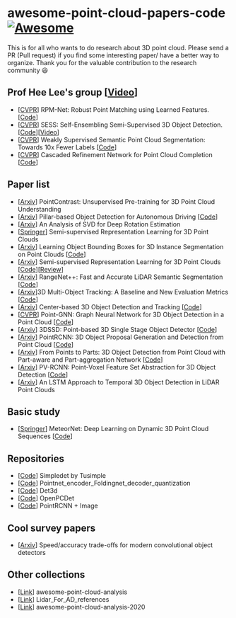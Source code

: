 # awesome-point-cloud-papers-code [![Awesome](https://awesome.re/badge.svg)](https://awesome.re)

This is for all who wants to do research about 3D point cloud.
Please send a PR (Pull request) if you find some interesting paper/ have a better way to organize.
Thank you for the valuable contribution to the research community :smiley:   

## Prof Hee Lee's group [[Video](https://lnkd.in/giR2VMS)]
- [[CVPR](https://lnkd.in/g3d3zvj)] RPM-Net: Robust Point Matching using Learned Features. [[Code](https://lnkd.in/gxTYTjw)]
- [[CVPR]( https://lnkd.in/g_nNft2)] SESS: Self-Ensembling Semi-Supervised 3D Object Detection. [[Code]( https://lnkd.in/gHjZkhY)][[Video](https://lnkd.in/gDg72zc)]
- [[CVPR](https://lnkd.in/gUbEF25)] Weakly Supervised Semantic Point Cloud Segmentation: Towards 10x Fewer Labels [[Code](https://lnkd.in/ggKqjZp)]
- [[CVPR](https://lnkd.in/g-kG_54)] Cascaded Refinement Network for Point Cloud Completion [[Code](https://lnkd.in/g3CFt5g)]

## Paper list
- [[Arxiv](https://arxiv.org/abs/2007.10985)] PointContrast: Unsupervised Pre-training for 3D Point Cloud Understanding 
- [[Arxiv](https://arxiv.org/abs/2007.10323)] Pillar-based Object Detection for Autonomous Driving [[Code](https://github.com/WangYueFt/pillar-od)]
- [[Arxiv](https://arxiv.org/abs/2006.14616)] An Analysis of SVD for Deep Rotation Estimation
- [[Springer](https://link.springer.com/chapter/10.1007/978-3-030-41964-6_41)] Semi-supervised Representation Learning for 3D Point Clouds
- [[Arxiv](https://arxiv.org/abs/1906.01140)] Learning Object Bounding Boxes for 3D Instance Segmentation on Point Clouds [[Code](https://github.com/Yang7879/3D-BoNet)]
- [[Arxiv](https://openreview.net/pdf?id=BJedHRVtPB)] Semi-supervised Representation Learning for 3D Point Clouds [[Code](https://github.com/mileyan/Pseudo_Lidar_V2)][[Review](https://openreview.net/forum?id=BJedHRVtPB)]
- [[Arxiv](http://www.ipb.uni-bonn.de/wp-content/papercite-data/pdf/milioto2019iros.pdf)] RangeNet++: Fast and Accurate LiDAR Semantic Segmentation [[Code](https://github.com/PRBonn/lidar-bonnetal)]
- [[Arxiv](https://arxiv.org/pdf/1907.03961.pdf)]3D Multi-Object Tracking: A Baseline and New Evaluation Metrics [[Code](https://github.com/xinshuoweng/AB3DMOT)]
- [[Arxiv](https://arxiv.org/abs/2006.11275)] Center-based 3D Object Detection and Tracking [[Code](https://github.com/tianweiy/CenterPoint)]
- [[CVPR](https://openaccess.thecvf.com/content_CVPR_2020/papers/Shi_Point-GNN_Graph_Neural_Network_for_3D_Object_Detection_in_a_CVPR_2020_paper.pdf)] Point-GNN: Graph Neural Network for 3D Object Detection in a Point Cloud [[Code](https://github.com/WeijingShi/Point-GNN)]
- [[Arxiv](https://arxiv.org/pdf/2002.10187.pdf)] 3DSSD: Point-based 3D Single Stage Object Detector [[Code](https://github.com/Jia-Research-Lab/3DSSD)]
- [[Arxiv](https://arxiv.org/abs/1812.04244)] PointRCNN: 3D Object Proposal Generation and Detection from Point Cloud [[Code](https://github.com/sshaoshuai/PointRCNN)]
- [[Arxiv](https://github.com/sshaoshuai/PartA2-Net)] From Points to Parts: 3D Object Detection from Point Cloud with Part-aware and Part-aggregation Network [[Code](https://github.com/open-mmlab/OpenPCDet)]
- [[Arxiv](https://github.com/sshaoshuai/PV-RCNN)] PV-RCNN: Point-Voxel Feature Set Abstraction for 3D Object Detection [[Code](https://github.com/open-mmlab/OpenPCDet)]
- [[Arxiv](https://arxiv.org/abs/2007.12392)] An LSTM Approach to Temporal 3D Object Detection in LiDAR Point Clouds


## Basic study
- [[Springer](https://arxiv.org/abs/1910.09165)] MeteorNet: Deep Learning on Dynamic 3D Point Cloud Sequences [[Code](https://github.com/xingyul/meteornet)]

## Repositories
- [[Code](https://github.com/TuSimple/simpledet)] Simpledet by Tusimple
- [[Code](https://github.com/YanWei123/Pointnet_encoder_Foldingnet_decoder_quantization)] Pointnet_encoder_Foldingnet_decoder_quantization
- [[Code](https://github.com/poodarchu/Det3D/tree/master/det3d/datasets)] Det3d
- [[Code](https://github.com/open-mmlab/OpenPCDet)] OpenPCDet
- [[Code](https://github.com/JenningsL/PointRCNN)] PointRCNN + Image

## Cool survey papers
- [[Arxiv](https://arxiv.org/abs/1611.10012)] Speed/accuracy trade-offs for modern convolutional object detectors


## Other collections
- [[Link](https://github.com/Yochengliu/awesome-point-cloud-analysis)] awesome-point-cloud-analysis
- [[Link](https://github.com/beedotkiran/Lidar_For_AD_references)] Lidar_For_AD_references
- [[Link](https://github.com/NUAAXQ/awesome-point-cloud-analysis-2020)] awesome-point-cloud-analysis-2020
